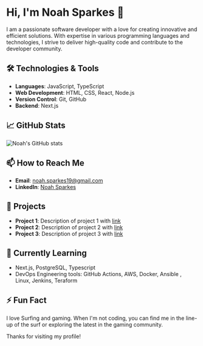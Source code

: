 
<!---
Noahsparkes/Noahsparkes is a ✨ special ✨ repository because its `README.md` (this file) appears on your GitHub profile.
You can click the Preview link to take a look at your changes.
--->

# Hi, I'm Noah Sparkes 👋

I am a passionate software developer with a love for creating innovative and efficient solutions. With expertise in various programming languages and technologies, I strive to deliver high-quality code and contribute to the developer community.

## 🛠️ Technologies & Tools

- **Languages**: JavaScript, TypeScript
- **Web Development**: HTML, CSS, React, Node.js
- **Version Control**: Git, GitHub
- **Backend**: Next.js

## 📈 GitHub Stats

![Noah's GitHub stats](https://github-readme-stats.vercel.app/api?username=Noahsparkes&show_icons=true&theme=dark)

## 📫 How to Reach Me

- **Email**: [noah.sparkes19@gmail.com](mailto:noah.sparkes19@gmail.com)
- **LinkedIn**: [Noah Sparkes](https://www.linkedin.com/in/noah-sparkes-22a4ba267/)


## 🌟 Projects

- **Project 1**: Description of project 1 with [link](#)
- **Project 2**: Description of project 2 with [link](#)
- **Project 3**: Description of project 3 with [link](#)


## 🌱 Currently Learning

- Next.js, PostgreSQL, Typescript
- DevOps Engineering tools: GitHub Actions, AWS, Docker, Ansible , Linux, Jenkins, Teraform

## ⚡ Fun Fact

I love Surfing and gaming. When I'm not coding, you can find me in the line-up of the surf or exploring the latest in the gaming community.

Thanks for visiting my profile!
```
